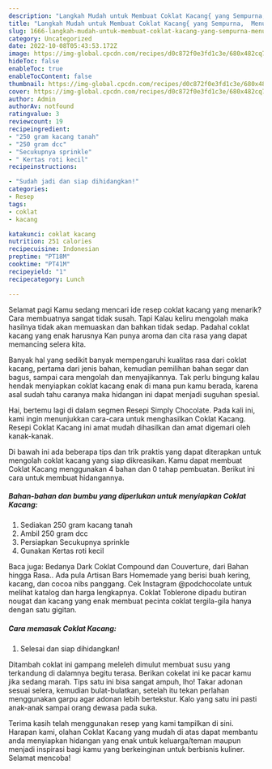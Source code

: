 ```yaml
---
description: "Langkah Mudah untuk Membuat Coklat Kacang{ yang Sempurna,  Menu Buat lebaran"
title: "Langkah Mudah untuk Membuat Coklat Kacang{ yang Sempurna,  Menu Buat lebaran"
slug: 1666-langkah-mudah-untuk-membuat-coklat-kacang-yang-sempurna-menu-buat-lebaran
category: Uncategorized
date: 2022-10-08T05:43:53.172Z
image: https://img-global.cpcdn.com/recipes/d0c872f0e3fd1c3e/680x482cq70/coklat-kacang-foto-resep-utama.jpg
hideToc: false
enableToc: true
enableTocContent: false
thumbnail: https://img-global.cpcdn.com/recipes/d0c872f0e3fd1c3e/680x482cq70/coklat-kacang-foto-resep-utama.jpg
cover: https://img-global.cpcdn.com/recipes/d0c872f0e3fd1c3e/680x482cq70/coklat-kacang-foto-resep-utama.jpg
author: Admin
authorAv: notfound
ratingvalue: 3
reviewcount: 19
recipeingredient:
- "250 gram kacang tanah"
- "250 gram dcc"
- "Secukupnya sprinkle"
- " Kertas roti kecil"
recipeinstructions:

- "Sudah jadi dan siap dihidangkan!"
categories:
- Resep
tags:
- coklat
- kacang

katakunci: coklat kacang 
nutrition: 251 calories
recipecuisine: Indonesian
preptime: "PT18M"
cooktime: "PT41M"
recipeyield: "1"
recipecategory: Lunch

---
```



Selamat pagi Kamu sedang mencari ide resep coklat kacang yang menarik? Cara membuatnya sangat tidak susah. Tapi Kalau keliru mengolah maka hasilnya tidak akan memuaskan dan bahkan tidak sedap. Padahal coklat kacang yang enak harusnya Kan punya aroma dan cita rasa yang dapat memancing selera kita.


Banyak hal yang sedikit banyak mempengaruhi kualitas rasa dari coklat kacang, pertama dari jenis bahan, kemudian pemilihan bahan segar dan bagus, sampai cara mengolah dan menyajikannya. Tak perlu bingung kalau hendak menyiapkan coklat kacang enak di mana pun kamu berada, karena asal sudah tahu caranya maka hidangan ini dapat menjadi suguhan spesial.

Hai, bertemu lagi di dalam segmen Resepi Simply Chocolate. Pada kali ini, kami ingin menunjukkan cara-cara untuk menghasilkan Coklat Kacang. Resepi Coklat Kacang ini amat mudah dihasilkan dan amat digemari oleh kanak-kanak.


Di bawah ini ada beberapa tips dan trik praktis yang dapat diterapkan untuk mengolah coklat kacang yang siap dikreasikan. Kamu dapat membuat Coklat Kacang menggunakan 4 bahan dan 0 tahap pembuatan. Berikut ini cara untuk membuat hidangannya.

<!--inarticleads1-->

##### Bahan-bahan dan bumbu yang diperlukan untuk menyiapkan Coklat Kacang:

1. Sediakan 250 gram kacang tanah
1. Ambil 250 gram dcc
1. Persiapkan Secukupnya sprinkle
1. Gunakan  Kertas roti kecil


Baca juga: Bedanya Dark Coklat Compound dan Couverture, dari Bahan hingga Rasa.. Ada pula Artisan Bars Homemade yang berisi buah kering, kacang, dan cocoa nibs panggang. Cek Instagram @podchocolate untuk melihat katalog dan harga lengkapnya. Coklat Toblerone dipadu butiran nougat dan kacang yang enak membuat pecinta coklat tergila-gila hanya dengan satu gigitan. 

<!--inarticleads2-->

##### Cara memasak Coklat Kacang:


1. Selesai dan siap dihidangkan!

Ditambah coklat ini gampang meleleh dimulut membuat susu yang terkandung di dalamnya begitu terasa. Berikan cokelat ini ke pacar kamu jika sedang marah. Tips satu ini bisa sangat ampuh, lho! Takar adonan sesuai selera, kemudian bulat-bulatkan, setelah itu tekan perlahan menggunakan garpu agar adonan lebih bertekstur. Kalo yang satu ini pasti anak-anak sampai orang dewasa pada suka. 

Terima kasih telah menggunakan resep yang kami tampilkan di sini. Harapan kami, olahan Coklat Kacang yang mudah di atas dapat membantu anda menyiapkan hidangan yang enak untuk keluarga/teman maupun menjadi inspirasi bagi kamu yang berkeinginan untuk berbisnis kuliner. Selamat mencoba!
